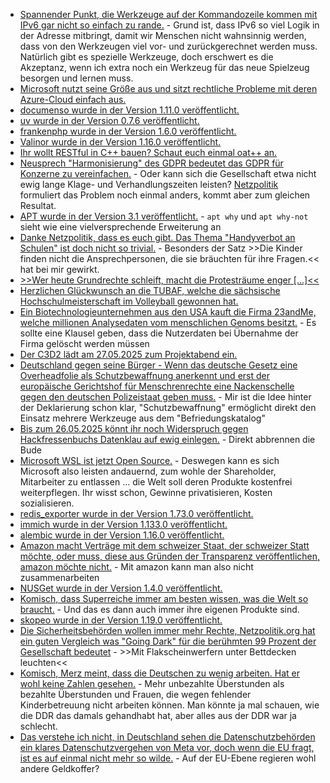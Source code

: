 * [Spannender Punkt, die Werkzeuge auf der Kommandozeile kommen mit IPv6 gar nicht so einfach zu rande.](https://utcc.utoronto.ca/~cks/space/blog/unix/SortingIPv6Addresses) - Grund ist, dass IPv6 so viel Logik in der Adresse mitbringt, damit wir Menschen nicht wahnsinnig werden, dass von den Werkzeugen viel vor- und zurückgerechnet werden muss. Natürlich gibt es spezielle Werkzeuge, doch erschwert es die Akzeptanz, wenn ich extra noch ein Werkzeug für das neue Spielzeug besorgen und lernen muss.
* [Microsoft nutzt seine Größe aus und sitzt rechtliche Probleme mit deren Azure-Cloud einfach aus.](https://www.borncity.com/blog/2025/05/19/microsoft-reisst-termin-fuer-eu-spezifische-cloud/)
* [documenso wurde in der Version 1.11.0 veröffentlicht.](https://github.com/documenso/documenso/releases/tag/v1.11.0)
* [uv wurde in der Version 0.7.6 veröffentlicht.](https://github.com/astral-sh/uv/releases/tag/0.7.6)
* [frankenphp wurde in der Version 1.6.0 veröffentlicht.](https://github.com/dunglas/frankenphp/releases/tag/v1.6.0)
* [Valinor wurde in der Version 1.16.0 veröffentlicht.](https://github.com/CuyZ/Valinor/releases/tag/1.16.0)
* [Ihr wollt RESTful in C++ bauen? Schaut euch einmal oat++ an.](https://github.com/oatpp/oatpp)
* [Neusprech "Harmonisierung" des GDPR bedeutet das GDPR für Konzerne zu vereinfachen.](https://noyb.eu/de/eu-make-gdpr-procedures-unworkable-0) - Oder kann sich die Gesellschaft etwa nicht ewig lange Klage- und Verhandlungszeiten leisten? [Netzpolitik](https://netzpolitik.org/2025/offener-brief-zivilgesellschaft-gegen-verhandlungen-ueber-europaeischen-datenschutz/) formuliert das Problem noch einmal anders, kommt aber zum gleichen Resultat.
* [APT wurde in der Version 3.1 veröffentlicht.](https://www.phoronix.com/news/Debian-APT-3.1-Released) - `apt why` und `apt why-not` sieht wie eine vielversprechende Erweiterung an
* [Danke Netzpolitik, dass es euch gibt. Das Thema "Handyverbot an Schulen" ist doch nicht so trivial.](https://netzpolitik.org/2025/handys-in-der-schule-nicht-gleich-die-verbotskeule-schwingen/) - Besonders der Satz >>Die Kinder finden nicht die Ansprechpersonen, die sie bräuchten für ihre Fragen.<< hat bei mir gewirkt.
* [>>Wer heute Grundrechte schleift, macht die Protesträume enger [...]<<](https://netzpolitik.org/2025/gefaehrliche-reflexpolitik-wer-die-versammlungsfreiheit-einschraenkt-hilft-der-afd/)
* [Herzlichen Glückwunsch an die TUBAF, welche die sächsische Hochschulmeisterschaft im Volleyball gewonnen hat.](https://www.tubaf.plus/post/tubaf-volleyballer-gewinnen-s%C3%A4chsische-hochschulmeisterschaft)
* [Ein Biotechnologieunternehmen aus den USA kauft die Firma 23andMe, welche millionen Analysedaten vom menschlichen Genoms besitzt.](https://www.borncity.com/blog/2025/05/21/us-biotechnologie-unternehmen-regeneron-kauft-plattform-23andme-von/) - Es sollte eine Klausel geben, dass die Nutzerdaten bei Übernahme der Firma gelöscht werden müssen
* [Der C3D2 lädt am 27.05.2025 zum Projektabend ein.](https://c3d2.de/news/event-20250527-projekteabend.html)
* [Deutschland gegen seine Bürger - Wenn das deutsche Gesetz eine Overheadfolie als Schutzbewaffnung anerkennt und erst der europäische Gerichtshof für Menschrenrechte eine Nackenschelle gegen den deutschen Polizeistaat geben muss.](https://netzpolitik.org/2025/urteil-zu-versammlungsfreiheit-plastikfolie-ist-keine-schutzbewaffnung/) - Mir ist die Idee hinter der Deklarierung schon klar, "Schutzbewaffnung" ermöglicht direkt den Einsatz mehrere Werkzeuge aus dem "Befriedungskatalog"
* [Bis zum 26.05.2025 könnt ihr noch Widerspruch gegen Hackfressenbuchs Datenklau auf ewig einlegen.](https://netzpolitik.org/2025/meta-ki-jetzt-widersprechen-oder-fuer-immer-schweigen/#Anleitung) - Direkt abbrennen die Bude
* [Microsoft WSL ist jetzt Open Source.](https://www.borncity.com/blog/2025/05/20/windows-subsystem-fuer-linux-ist-jetzt-open-source/) - Deswegen kann es sich Microsoft also leisten andauernd, zum wohle der Shareholder, Mitarbeiter zu entlassen ... die Welt soll deren Produkte kostenfrei weiterpflegen. Ihr wisst schon, Gewinne privatisieren, Kosten sozialisieren.
* [redis_exporter wurde in der Version 1.73.0 veröffentlicht.](https://github.com/oliver006/redis_exporter/releases/tag/v1.73.0)
* [immich wurde in der Version 1.133.0 veröffentlicht.](https://github.com/immich-app/immich/releases/tag/v1.133.0)
* [alembic wurde in der Version 1.16.0 veröffentlicht.](https://github.com/sqlalchemy/alembic/releases/tag/rel_1_16_0)
* [Amazon macht Verträge mit dem schweizer Staat, der schweizer Statt möchte, oder muss, diese aus Gründen der Transparenz veröffentlichen, amazon möchte nicht.](https://netzpolitik.org/2025/digitale-souveraenitaet-amazon-will-cloud-vertraege-in-der-schweiz-geheim-halten/) - Mit amazon kann man also nicht zusammenarbeiten
* [NUSGet wurde in der Version 1.4.0 veröffentlicht.](https://wiidatabase.de/nusget-v1-4-0/)
* [Komisch, dass Superreiche immer am besten wissen, was die Welt so braucht.](https://netzpolitik.org/2025/globaler-sueden-us-regierung-draengt-staaten-zur-zulassung-von-starlink/) - Und das es dann auch immer ihre eigenen Produkte sind.
* [skopeo wurde in der Version 1.19.0 veröffentlicht.](https://github.com/containers/skopeo/releases/tag/v1.19.0)
* [Die Sicherheitsbehörden wollen immer mehr Rechte, Netzpolitik.org hat ein guten Vergleich was "Going Dark" für die berühmten 99 Prozent der Gesellschaft bedeutet](https://netzpolitik.org/2025/going-dark-mit-flakscheinwerfern-unter-bettdecken-leuchten/) - >>Mit Flakscheinwerfern unter Bettdecken leuchten<<
* [Komisch, Merz meint, dass die Deutschen zu wenig arbeiten. Hat er wohl keine Zahlen gesehen.](https://www.deutschlandfunk.de/arbeitszeit-debatte-merz-100.html) - Mehr unbezahlte Überstunden als bezahlte Überstunden und Frauen, die wegen fehlender Kinderbetreuung nicht arbeiten können. Man könnte ja mal schauen, wie die DDR das damals gehandhabt hat, aber alles aus der DDR war ja schlecht.
* [Das verstehe ich nicht, in Deutschland sehen die Datenschutzbehörden ein klares Datenschutzvergehen von Meta vor, doch wenn die EU fragt, ist es auf einmal nicht mehr so wilde.](https://noyb.eu/de/meta-ai-german-court-did-not-grant-interim-injunction-final-decision-will-be-taken-main-procedure) - Auf der EU-Ebene regieren wohl andere Geldkoffer?
